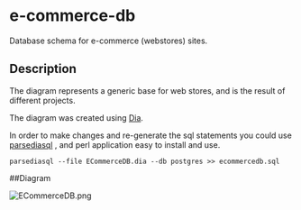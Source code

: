 # e-commerce-db
Database schema for e-commerce (webstores) sites.

## Description

The diagram represents a generic base for web stores, and is the result of different projects.

The diagram was created using [Dia](http://dia-installer.de).

In order to make changes and re-generate the sql statements you could use
[parsediasql](https://metacpan.org/pod/distribution/Parse-Dia-SQL/bin/parsediasql) , and perl application easy to install and use.

`parsediasql --file ECommerceDB.dia --db postgres >> ecommercedb.sql`

##Diagram

![ECommerceDB.png](https://github.com/ramortegui/e-commerce-db/blob/master/ECommerceDB.png)

